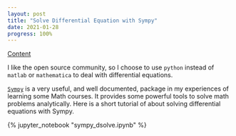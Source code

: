 ```yaml
---
layout: post
title: "Solve Differential Equation with Sympy"
date: 2021-01-28
progress: 100%
---
```

[Content](https://minhuanli.github.io/notes/)

I like the open source community, so I choose to use `python` instead of `matlab` or `mathematica` to deal with differential equations. 

[`Sympy`](https://docs.sympy.org/latest/modules/solvers/ode.html#) is a very useful, and well documented, package in my experiences of learning some Math courses. It provides some powerful tools to solve math problems analytically. Here is a short tutorial of about solving differential equations with Sympy.

{% jupyter_notebook "sympy_dsolve.ipynb" %}
